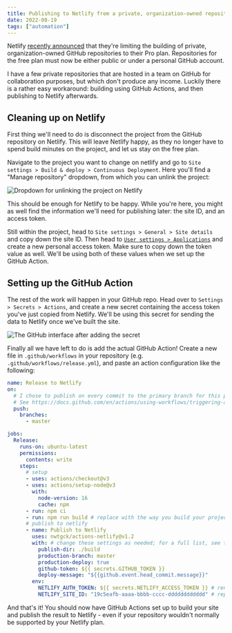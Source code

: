 ```yaml
---
title: Publishing to Netlify from a private, organization-owned repository
date: 2022-08-19
tags: ["automation"]
---
```


Netlify [recently announced](https://www.netlify.com/pricing/private-org-repo-faq/) that they're limiting the building of private, organization-owned GitHub repositories to their Pro plan. Repositories for the free plan must now be either public or under a personal GitHub account.

I have a few private repositories that are hosted in a team on GitHub for collaboration purposes, but which don't produce any income. Luckily there is a rather easy workaround: building using GitHub Actions, and then publishing to Netlify afterwards.

## Cleaning up on Netlify

First thing we'll need to do is disconnect the project from the GitHub repository on Netlify. This will leave Netlify happy, as they no longer have to spend build minutes on the project, and let us stay on the free plan.

Navigate to the project you want to change on netlify and go to `Site settings > Build & deploy > Continuous Deployment`. Here you'll find a "Manage repository" dropdown, from which you can unlink the project:

![Dropdown for unlinking the project on Netlify](https://user-images.githubusercontent.com/4542461/185647331-7cf24ff4-5a13-447a-970f-a8b3d2a61d65.png)

This should be enough for Netlify to be happy. While you're here, you might as well find the information we'll need for publishing later: the site ID, and an access token.

Still within the project, head to `Site settings > General > Site details` and copy down the site ID. Then head to [`User settings > Applications`](https://app.netlify.com/user/applications) and create a new personal access token. Make sure to copy down the token value as well. We'll be using both of these values when we set up the GitHub Action.

## Setting up the GitHub Action

The rest of the work will happen in your GitHub repo. Head over to `Settings > Secrets > Actions`, and create a new secret containing the access token you've just copied from Netlify. We'll be using this secret for sending the data to Netlify once we've built the site.

![The GitHub interface after adding the secret](https://user-images.githubusercontent.com/4542461/185649260-ccaefdef-fbd1-4ce6-9a19-81312403bee2.png)

Finally all we have left to do is add the actual GitHub Action! Create a new file in `.github/workflows` in your repository (e.g. `.github/workflows/release.yml`), and paste an action configuration like the following:

```yml
name: Release to Netlify
on:
  # I chose to publish on every commit to the primary branch for this project
  # See https://docs.github.com/en/actions/using-workflows/triggering-a-workflow for how to configure this
  push:
    branches:
      - master

jobs:
  Release:
    runs-on: ubuntu-latest
    permissions:
      contents: write
    steps:
      # setup
      - uses: actions/checkout@v3
      - uses: actions/setup-node@v3
        with:
          node-version: 16
          cache: npm
      - run: npm ci
      - run: npm run build # replace with the way you build your project
      # publish to netlify
      - name: Publish to Netlify
        uses: nwtgck/actions-netlify@v1.2
        with: # change these settings as needed; for a full list, see the actions-netlify documentation
          publish-dir: ./build
          production-branch: master
          production-deploy: true
          github-token: ${{ secrets.GITHUB_TOKEN }}
          deploy-message: "${{github.event.head_commit.message}}"
        env:
          NETLIFY_AUTH_TOKEN: ${{ secrets.NETLIFY_ACCESS_TOKEN }} # rename to whatever you called your secret on GitHub
          NETLIFY_SITE_ID: "19c5eafb-aaaa-bbbb-cccc-dddddddddddd" # replace with your site ID
```

And that's it! You should now have GitHub Actions set up to build your site and publish the result to Netlify - even if your repository wouldn't normally be supported by your Netlify plan.
